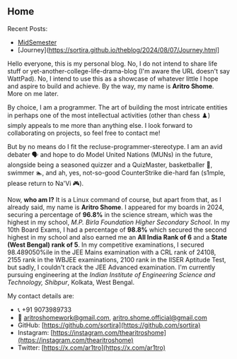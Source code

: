
## Home

Recent Posts: 
  - [MidSemester](https://sortira.github.io/theblog/2024/09/29/MidSemester.html)
  - [Journey](https://sortira.github.io/theblog/2024/08/07/Journey.html]


Hello everyone, this is my personal blog. No, I do not intend to share life stuff or yet-another-college-life-drama-blog (I'm aware the URL doesn't say WattPad). No, I intend to use this as a showcase of whatever little I hope and aspire to build and achieve. By the way, my name is **Aritro Shome**. More on me later.

By choice, I am a programmer. The art of building the most intricate entities in perhaps one of the most intellectual activities (other than chess ♟️) simply appeals to me more than anything else. I look forward to collaborating on projects, so feel free to contact me! 

But by no means do I fit the recluse-programmer-stereotype. I am an avid debater 🗣️ and hope to do Model United Nations (MUNs) in the future, alongside being a seasoned quizzer and a QuizMaster, basketballer 🏀, swimmer 🏊, and ah, yes, not-so-good CounterStrike die-hard fan (s1mple, please return to Na'Vi 🎮).

Now, **who am I?** It is a Linux command of course, but apart from that, as I already said, my name is **Aritro Shome**. I appeared for my boards in 2024, securing a percentage of **96.8%** in the science stream, which was the highest in my school, *M.P. Birla Foundation Higher Secondary School*. In my 10th Board Exams, I had a percentage of **98.8%** which secured the second highest in my school and also earned me an **All India Rank of 6** and a **State (West Bengal) rank of 5**. In my competitive examinations, I secured 98.489050%ile in the JEE Mains examination with a CRL rank of 24108, 2155 rank in the WBJEE examinations, 2100 rank in the IISER Aptitude Test, but sadly, I couldn't crack the JEE Advanced examination. I'm currently pursuing engineering at the *Indian Institute of Engineering Science and Technology, Shibpur*, Kolkata, West Bengal.

My contact details are:

- 📞 +91 9073989733
- 📧 [aritroshomework@gmail.com](mailto:aritroshomework@gmail.com), [aritro.shome.official@gmail.com](mailto:aritro.shome.official@gmail.com)
- GitHub: [https://github.com/sortira](https://github.com/sortira)
- Instagram: [https://instagram.com/thearitroshome](https://instagram.com/thearitroshome)
- Twitter: [https://x.com/ar1tro](https://x.com/ar1tro)
